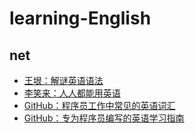 # learning-English

## net

- [王垠：解谜英语语法](https://www.yinwang.org/blog-cn/2018/11/23/grammar)
- [李笑来：人人都能用英语](https://github.com/xiaolai/everyone-can-use-english)
- [GitHub：程序员工作中常见的英语词汇](https://github.com/Wei-Xia/most-frequent-technology-english-words)
- [GitHub：专为程序员编写的英语学习指南](https://github.com/yujiangshui/A-Programmers-Guide-to-English)
